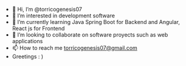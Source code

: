 - 👋 Hi, I’m @torricogenesis07
- 👀 I’m interested in development software
- 🌱 I’m currently learning Java Spring Boot for Backend and Angular, React js for Frontend
- 💞️ I’m looking to collaborate on software proyects such as web applications
- 📫 How to reach me torricogenesis07@gmail.com
- Greetings  : ) 

<!---
torricogenesis07/torricogenesis07 is a ✨ special ✨ repository because its `README.md` (this file) appears on your GitHub profile.
You can click the Preview link to take a look at your changes.
--->
